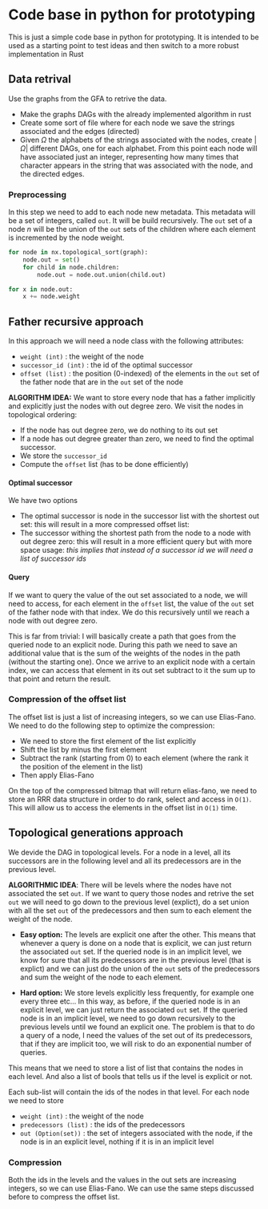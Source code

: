 # Code base in python for prototyping

This is just a simple code base in python for prototyping. It is intended to be used as a starting point to test ideas and then switch to a more robust implementation in Rust

## Data retrival

Use the graphs from the GFA to retrive the data.

- Make the graphs DAGs with the already implemented algorithm in rust
- Create some sort of file where for each node we save the strings associated and the edges (directed)
- Given $\Omega$ the alphabets of the strings associated with the nodes, create $|\Omega|$ different DAGs, one for each alphabet. From this point each node will have associated just an integer, representing how many times that character appears in the string that was associated with the node, and the directed edges.

### Preprocessing

In this step we need to add to each node new metadata. This metadata will be a set of integers, called `out`. It will be build recursively. The `out` set of a node $n$ will be the union of the `out` sets of the children where each element is incremented by the node weight.

```python
for node in nx.topological_sort(graph):
    node.out = set()
    for child in node.children:
        node.out = node.out.union(child.out)

for x in node.out:
    x += node.weight
```

## Father recursive approach

In this approach we will need a node class with the following attributes:

- `weight (int)` : the weight of the node
- `successor_id (int)` : the id of the optimal successor
- `offset (list)` : the position (0-indexed) of the elements in the `out` set of the father node that are in the `out` set of the node

**ALGORITHM IDEA:** We want to store every node that has a father implicitly and explicitly just the nodes with out degree zero. We visit the nodes in topological ordering:

- If the node has out degree zero, we do nothing to its out set
- If a node has out degree greater than zero, we need to find the optimal successor.
- We store the `successor_id`
- Compute the `offset` list (has to be done efficiently)

#### Optimal successor

We have two options

- The optimal successor is node in the successor list with the shortest out set: this will result in a more compressed offset list:
- The successor withing the shortest path from the node to a node with out degree zero: this will result in a more efficient query but with more space usage: _this implies that instead of a successor id we will need a list of successor ids_

#### Query

If we want to query the value of the out set associated to a node, we will need to access, for each element in the `offset` list, the value of the `out` set of the father node with that index. We do this recursively until we reach a node with out degree zero.

This is far from trivial: I will basically create a path that goes from the queried node to an explicit node. During this path we need to save an additional value that is the sum of the weights of the nodes in the path (without the starting one). Once we arrive to an explicit node with a certain index, we can access that element in its out set subtract to it the sum up to that point and return the result.

### Compression of the offset list

The offset list is just a list of increasing integers, so we can use Elias-Fano. We need to do the following step to optimize the compression:

- We need to store the first element of the list explicitly
- Shift the list by minus the first element
- Subtract the rank (starting from 0) to each element (where the rank it the position of the element in the list)
- Then apply Elias-Fano

On the top of the compressed bitmap that will return elias-fano, we need to store an RRR data structure in order to do rank, select and access in `O(1)`. This will allow us to access the elements in the offset list in `O(1)` time.

## Topological generations approach

We devide the DAG in topological levels. For a node in a level, all its successors are in the following level and all its predecessors are in the previous level.

**ALGORITHMIC IDEA**: There will be levels where the nodes have not associated the set `out`. If we want to query those nodes and retrive the set `out` we will need to go down to the previous level (explict), do a set union with all the set `out` of the predecessors and then sum to each element the weight of the node.

- **Easy option:** The levels are explicit one after the other. This means that whenever a query is done on a node that is explicit, we can just return the associated `out` set. If the queried node is in an implicit level, we know for sure that all its predecessors are in the previous level (that is explict) and we can just do the union of the `out` sets of the predecessors and sum the weight of the node to each element.

- **Hard option:** We store levels explicitly less frequently, for example one every three etc... In this way, as before, if the queried node is in an explicit level, we can just return the associated `out` set. If the queried node is in an implicit level, we need to go down recursively to the previous levels until we found an explicit one. The problem is that to do a query of a node, I need the values of the set out of its predecessors, that if they are implicit too, we will risk to do an exponential number of queries.

This means that we need to store a list of list that contains the nodes in each level. And also a list of bools that tells us if the level is explicit or not.

Each sub-list will contain the ids of the nodes in that level. For each node we need to store

- `weight (int)` : the weight of the node
- `predecessors (list)` : the ids of the predecessors
- `out (Option(set))` : the set of integers associated with the node, if the node is in an explicit level, nothing if it is in an implicit level

### Compression

Both the ids in the levels and the values in the out sets are increasing integers, so we can use Elias-Fano. We can use the same steps discussed before to compress the offset list.
